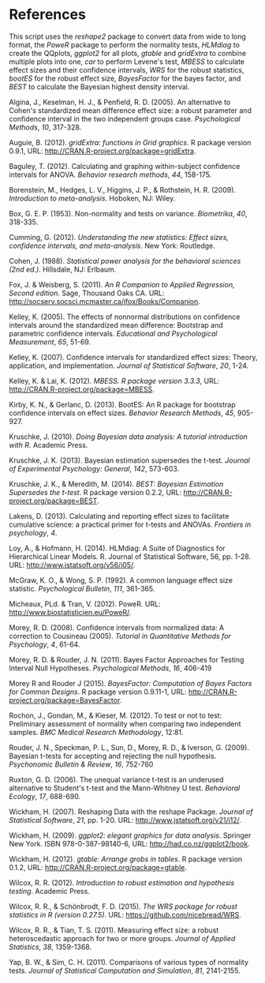 # References

This script uses the *reshape2* package to convert data from wide to long format, the *PoweR* package to perform the normality tests, *HLMdiag* to create the QQplots, *ggplot2* for all plots, *gtable* and *gridExtra* to combine multiple plots into one, *car* to perform Levene's test, *MBESS* to calculate effect sizes and their confidence intervals, *WRS* for the robust statistics, *bootES* for the robust effect size, *BayesFactor* for the bayes factor, and *BEST* to calculate the Bayesian highest density interval.

Algina, J., Keselman, H. J., & Penfield, R. D. (2005). An alternative to Cohen's standardized mean difference effect size: a robust parameter and confidence interval in the two independent groups case. *Psychological Methods*, *10*, 317-328.

Auguie, B. (2012). *gridExtra: functions in Grid graphics*. R package version 0.9.1, URL: http://CRAN.R-project.org/package=gridExtra.

Baguley, T. (2012). Calculating and graphing within-subject confidence intervals for ANOVA. *Behavior research methods*, *44*, 158-175.

Borenstein, M., Hedges, L. V., Higgins, J. P., & Rothstein, H. R. (2009). *Introduction to meta-analysis*. Hoboken, NJ: Wiley.

Box, G. E. P. (1953). Non-normality and tests on variance. *Biometrika*, *40*, 318-335.

Cumming, G. (2012). *Understanding the new statistics: Effect sizes, confidence intervals, and meta-analysis*. New York: Routledge.

Cohen, J. (1988). *Statistical power analysis for the behavioral sciences (2nd ed.)*. Hillsdale, NJ: Erlbaum.

Fox, J. & Weisberg, S. (2011). *An R Companion to Applied Regression, Second edition*. Sage, Thousand Oaks CA. URL: http://socserv.socsci.mcmaster.ca/jfox/Books/Companion.

Kelley, K. (2005). The effects of nonnormal distributions on confidence intervals around the standardized mean difference: Bootstrap and parametric confidence intervals. *Educational and Psychological Measurement*, *65*, 51-69.

Kelley, K. (2007). Confidence intervals for standardized effect sizes: Theory, application, and implementation. *Journal of Statistical Software*, *20*, 1-24.

Kelley, K. & Lai, K. (2012). *MBESS. R package version 3.3.3*, URL:
http://CRAN.R-project.org/package=MBESS.

Kirby, K. N., & Gerlanc, D. (2013). BootES: An R package for bootstrap confidence intervals on effect sizes. *Behavior Research Methods*, *45*, 905-927.

Kruschke, J. (2010). *Doing Bayesian data analysis: A tutorial introduction with R*. Academic Press.

Kruschke, J. K. (2013). Bayesian estimation supersedes the t-test. *Journal of Experimental Psychology: General*, *142*, 573-603.

Kruschke, J. K., & Meredith, M. (2014). *BEST: Bayesian Estimation Supersedes the t-test*. R package version 0.2.2, URL: http://CRAN.R-project.org/package=BEST.

Lakens, D. (2013). Calculating and reporting effect sizes to facilitate cumulative science: a practical primer for t-tests and ANOVAs. *Frontiers in psychology*, *4*.

Loy, A., & Hofmann, H. (2014). HLMdiag: A Suite of Diagnostics for Hierarchical Linear Models. R. Journal of Statistical Software, 56, pp. 1-28. URL: http://www.jstatsoft.org/v56/i05/.

McGraw, K. O., & Wong, S. P. (1992). A common language effect size statistic. *Psychological Bulletin*, *111*, 361-365.

Micheaux, PLd. & Tran, V. (2012). PoweR. URL: http://www.biostatisticien.eu/PoweR/.

Morey, R. D. (2008). Confidence intervals from normalized data: A correction to Cousineau (2005). *Tutorial in Quantitative Methods for Psychology*, *4*, 61-64.

Morey, R. D. & Rouder, J. N. (2011). Bayes Factor Approaches for Testing Interval Null Hypotheses. *Psychological Methods*, *16*, 406-419

Morey R and Rouder J (2015). *BayesFactor: Computation of Bayes Factors for Common Designs*. R package version 0.9.11-1, URL: http://CRAN.R-project.org/package=BayesFactor.

Rochon, J., Gondan, M., & Kieser, M. (2012). To test or not to test: Preliminary assessment of normality when comparing two independent samples. *BMC Medical Research Methodology*, 12:81.

Rouder, J. N., Speckman, P. L., Sun, D., Morey, R. D., & Iverson, G. (2009). Bayesian t-tests for accepting and rejecting the null hypothesis. *Psychonomic Bulletin & Review*, *16*, 752-760

Ruxton, G. D. (2006). The unequal variance t-test is an underused alternative to Student's t-test and the Mann-Whitney U test. *Behavioral Ecology*, *17*, 688-690.

Wickham, H. (2007). Reshaping Data with the reshape Package. *Journal of Statistical Software*, *21*, pp. 1-20. URL: http://www.jstatsoft.org/v21/i12/.

Wickham, H. (2009). *ggplot2: elegant graphics for data analysis*. Springer New York. ISBN 978-0-387-98140-6, URL: http://had.co.nz/ggplot2/book.

Wickham, H. (2012). *gtable: Arrange grobs in tables*. R package version 0.1.2, URL: http://CRAN.R-project.org/package=gtable.

Wilcox, R. R. (2012). *Introduction to robust estimation and hypothesis testing*. Academic Press.

Wilcox, R. R., & Schönbrodt, F. D. (2015). *The WRS package for robust statistics in R (version 0.27.5)*. URL: https://github.com/nicebread/WRS.

Wilcox, R. R., & Tian, T. S. (2011). Measuring effect size: a robust heteroscedastic approach for two or more groups. *Journal of Applied Statistics*, *38*, 1359-1368.

Yap, B. W., & Sim, C. H. (2011). Comparisons of various types of normality tests. *Journal of Statistical Computation and Simulation*, *81*, 2141-2155.
